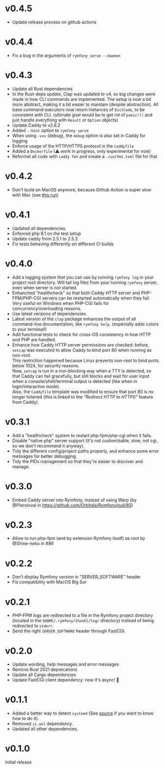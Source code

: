 # v0.4.5

* Update release process on github actions

# v0.4.4

* Fix a bug in the arguments of `rymfony serve --daemon`

# v0.4.3

* Update all Rust dependencies
* In the Rust-deps update, Clap was updated to v4, so big changes were made in how CLI commands are implemented. The setup is now a bit more abstract, making it a bit easier to maintain (despite abstraction). All base command executors now return instances of `ExitCode`, to be consistent with CLI. (ultimate goal would be to get rid of `panic!()` and just handle everything with `Result` or `Option` objects)
* Update Caddy to v2.6.2
* Added `--host` option to `rymfony serve`
* When using `-vvv` (debug), the `debug` option is also set in Caddy for logging
* Enforce usage of the HTTP/HTTPS protocol in the `Caddyfile`
* Added a `Dockerfile` (⚠ work in progress, only experimental for now)
* Reformat all code with `caddy fmt` and create a `.rustfmt.toml` file for that 

# v0.4.2

* Don't build on MacOS anymore, because Github Action is super slow with Mac (see [this run](https://github.com/Orbitale/Rymfony/actions/runs/3000081339))

# v0.4.1

* Updated all dependencies
* Enforced php 8.1 on the test setup
* Update caddy from 2.5.1 to 2.5.2
* Fix tests behaving differently on different CI builds

# v0.4.0

* Add a logging system that you can use by running `rymfony log` in your project root directory. Will tail log files from your running `rymfony` server, even when server is not started.
* Enhanched "healthcheck" so that both Caddy HTTP server and PHP-FPM/PHP-CGI servers can be restarted automatically when they fail. Very useful on Windows when PHP-CGI fails for concurrency/overloading reasons.
* Use latest versions of dependencies.
* Latest version of the `clap` package enhances the output of all command-line documentation, like `rymfony help`. (especially adds colors to your terminal!)
* Add functional tests to check for cross-OS consistency in how HTTP and PHP are handled.
* Enhance how Caddy HTTP server permissions are checked: before, `setcap` was executed to allow Caddy to bind port 80 when running as non-root.<br>This restriction happened because Linux prevents non-root to bind ports below 1024, for security reasons.<br>Now, `setcap` is run in a non-blocking way when a TTY is detected, so that Caddy can fail gracefully, but still blocks and wait for user input when a console/shell/terminal output is detected (like when in login/interactive mode).<br>Also, the `Caddyfile` template was modified to ensure that port 80 is no longer listened (this is linked to the _"Redirect HTTP to HTTPS"_ feature from Caddy).

# v0.3.1

* Add a "healthcheck" system to restart php-fpm/php-cgi when it fails.
* Disable "native php" server support (it's not customizable, slow, not cgi, so we don't recommend it anyway).
* Tidy the different config/project paths properly, and enhance some error messages for better debugging.
* Tidy the PIDs management so that they're easier to discover and manage.

# v0.3.0

* Embed Caddy server into Rymfony, instead of using Warp (by @Pierstoval in https://github.com/Orbitale/Rymfony/pull/85)

# v0.2.3

* Allow to run php-fpm (and by extension Rymfony itself) as root by @Shine-neko in #86

# v0.2.2

* Don't display Rymfony version in "SERVER_SOFTWARE" header
* Fis compatibility with MacOS Big Sur

# v0.2.1

* PHP-FPM logs are redirected to a file in the Rymfony project directory (located in the `$HOME/.rymfony/{hash}/log/` directory) instead of being redirected to `stderr`.
* Send the right `SERVER_SOFTWARE` header through FastCGI.

# v0.2.0

* Update wording, help messages and error messages
* Remove Rust 2021 deprecations
* Update all Cargo dependencies
* Update FastCGI client dependency: now it's async! 🎉

# v0.1.1

* Added a better way to detect `systemd` (See [source](https://www.freedesktop.org/software/systemd/man/sd_booted.html) if you want to know how to do it).
* Removed `is_wsl` dependency.
* Updated all other dependencies.

# v0.1.0

Initial release
